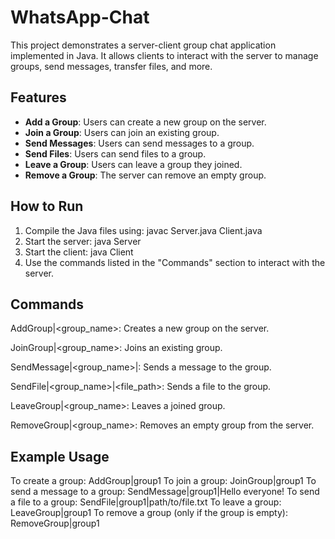 # WhatsApp-Chat
This project demonstrates a server-client group chat application implemented in Java. It allows clients to interact with the server to manage groups, send messages, transfer files, and more.

## Features

- **Add a Group**: Users can create a new group on the server.
- **Join a Group**: Users can join an existing group.
- **Send Messages**: Users can send messages to a group.
- **Send Files**: Users can send files to a group.
- **Leave a Group**: Users can leave a group they joined.
- **Remove a Group**: The server can remove an empty group.

## How to Run

1. Compile the Java files using:
   javac Server.java Client.java
2. Start the server:
   java Server
3. Start the client:
   java Client
4. Use the commands listed in the "Commands" section to interact with the server.

## Commands

AddGroup|<group_name>: Creates a new group on the server.

JoinGroup|<group_name>: Joins an existing group.

SendMessage|<group_name>|<message>: Sends a message to the group.

SendFile|<group_name>|<file_path>: Sends a file to the group.

LeaveGroup|<group_name>: Leaves a joined group.

RemoveGroup|<group_name>: Removes an empty group from the server.

## Example Usage

To create a group: AddGroup|group1
To join a group: JoinGroup|group1
To send a message to a group: SendMessage|group1|Hello everyone!
To send a file to a group: SendFile|group1|path/to/file.txt
To leave a group: LeaveGroup|group1
To remove a group (only if the group is empty): RemoveGroup|group1
